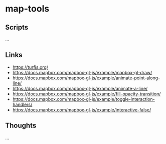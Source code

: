 # map-tools

## Scripts

...

## Links

- https://turfjs.org/
- https://docs.mapbox.com/mapbox-gl-js/example/mapbox-gl-draw/
- https://docs.mapbox.com/mapbox-gl-js/example/animate-point-along-line/
- https://docs.mapbox.com/mapbox-gl-js/example/animate-a-line/
- https://docs.mapbox.com/mapbox-gl-js/example/fill-opacity-transition/
- https://docs.mapbox.com/mapbox-gl-js/example/toggle-interaction-handlers/
- https://docs.mapbox.com/mapbox-gl-js/example/interactive-false/

## Thoughts

...
